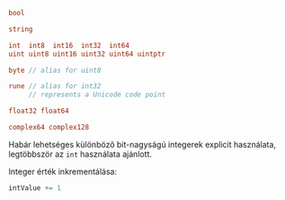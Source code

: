 ```go
bool

string

int  int8  int16  int32  int64
uint uint8 uint16 uint32 uint64 uintptr

byte // alias for uint8

rune // alias for int32
     // represents a Unicode code point

float32 float64

complex64 complex128
```

Habár lehetséges különböző bit-nagyságú integerek explicit használata, legtöbbször az `int` használata ajánlott.

Integer érték inkrementálása:
```go
intValue += 1
```